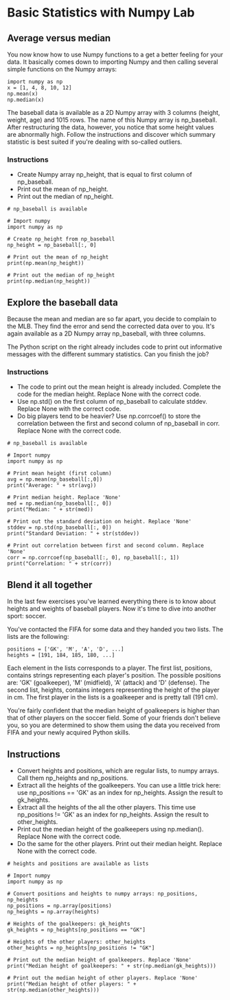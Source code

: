 # Basic Statistics with Numpy Lab

## Average versus median

You now know how to use Numpy functions to a get a better feeling for your data. It basically comes down to importing Numpy and then calling several simple functions on the Numpy arrays:

```{python}
import numpy as np
x = [1, 4, 8, 10, 12]
np.mean(x)
np.median(x)
```

The baseball data is available as a 2D Numpy array with 3 columns (height, weight, age) and 1015 rows. The name of this Numpy array is np_baseball. After restructuring the data, however, you notice that some height values are abnormally high. Follow the instructions and discover which summary statistic is best suited if you're dealing with so-called outliers.

### Instructions

- Create Numpy array np_height, that is equal to first column of np_baseball.
- Print out the mean of np_height.
- Print out the median of np_height.

```{python}
# np_baseball is available

# Import numpy
import numpy as np

# Create np_height from np_baseball
np_height = np_baseball[:, 0]

# Print out the mean of np_height
print(np.mean(np_height))

# Print out the median of np_height
print(np.median(np_height))
```

## Explore the baseball data

Because the mean and median are so far apart, you decide to complain to the MLB. They find the error and send the corrected data over to you. It's again available as a 2D Numpy array np_baseball, with three columns.

The Python script on the right already includes code to print out informative messages with the different summary statistics. Can you finish the job?

### Instructions

- The code to print out the mean height is already included. Complete the code for the median height. Replace None with the correct code.
- Use np.std() on the first column of np_baseball to calculate stddev. Replace None with the correct code.
- Do big players tend to be heavier? Use np.corrcoef() to store the correlation between the first and second column of np_baseball in corr. Replace None with the correct code.

```{python}
# np_baseball is available

# Import numpy
import numpy as np

# Print mean height (first column)
avg = np.mean(np_baseball[:,0])
print("Average: " + str(avg))

# Print median height. Replace 'None'
med = np.median(np_baseball[:, 0])
print("Median: " + str(med))

# Print out the standard deviation on height. Replace 'None'
stddev = np.std(np_baseball[:, 0])
print("Standard Deviation: " + str(stddev))

# Print out correlation between first and second column. Replace 'None'
corr = np.corrcoef(np_baseball[:, 0], np_baseball[:, 1])
print("Correlation: " + str(corr))
```

## Blend it all together

In the last few exercises you've learned everything there is to know about heights and weights of baseball players. Now it's time to dive into another sport: soccer.

You've contacted the FIFA for some data and they handed you two lists. The lists are the following:

```{python}
positions = ['GK', 'M', 'A', 'D', ...]
heights = [191, 184, 185, 180, ...]
```

Each element in the lists corresponds to a player. The first list, positions, contains strings representing each player's position. The possible positions are: 'GK' (goalkeeper), 'M' (midfield), 'A' (attack) and 'D' (defense). The second list, heights, contains integers representing the height of the player in cm. The first player in the lists is a goalkeeper and is pretty tall (191 cm).

You're fairly confident that the median height of goalkeepers is higher than that of other players on the soccer field. Some of your friends don't believe you, so you are determined to show them using the data you received from FIFA and your newly acquired Python skills.

## Instructions

- Convert heights and positions, which are regular lists, to numpy arrays. Call them np_heights and np_positions.
- Extract all the heights of the goalkeepers. You can use a little trick here: use np_positions == 'GK' as an index for np_heights. Assign the result to gk_heights.
- Extract all the heights of the all the other players. This time use np_positions != 'GK' as an index for np_heights. Assign the result to other_heights.
- Print out the median height of the goalkeepers using np.median(). Replace None with the correct code.
- Do the same for the other players. Print out their median height. Replace None with the correct code.

```{python}
# heights and positions are available as lists

# Import numpy
import numpy as np

# Convert positions and heights to numpy arrays: np_positions, np_heights
np_positions = np.array(positions)
np_heights = np.array(heights)

# Heights of the goalkeepers: gk_heights
gk_heights = np_heights[np_positions == "GK"]

# Heights of the other players: other_heights
other_heights = np_heights[np_positions != "GK"]

# Print out the median height of goalkeepers. Replace 'None'
print("Median height of goalkeepers: " + str(np.median(gk_heights)))

# Print out the median height of other players. Replace 'None'
print("Median height of other players: " + str(np.median(other_heights)))
```

